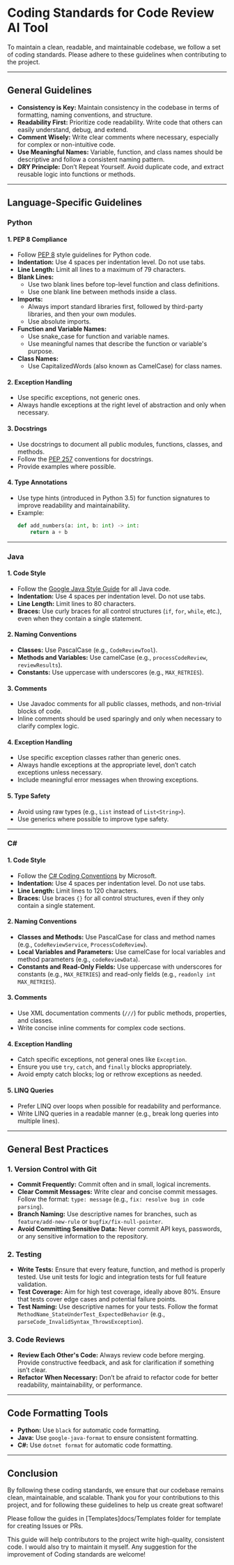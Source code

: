 # Coding Standards for Code Review AI Tool

To maintain a clean, readable, and maintainable codebase, we follow a set of coding standards. Please adhere to these guidelines when contributing to the project.

---

## General Guidelines

- **Consistency is Key:** Maintain consistency in the codebase in terms of formatting, naming conventions, and structure.
- **Readability First:** Prioritize code readability. Write code that others can easily understand, debug, and extend.
- **Comment Wisely:** Write clear comments where necessary, especially for complex or non-intuitive code.
- **Use Meaningful Names:** Variable, function, and class names should be descriptive and follow a consistent naming pattern.
- **DRY Principle:** Don’t Repeat Yourself. Avoid duplicate code, and extract reusable logic into functions or methods.

---

## Language-Specific Guidelines

### Python

#### 1. **PEP 8 Compliance**
   - Follow [PEP 8](https://pep8.org) style guidelines for Python code.
   - **Indentation:** Use 4 spaces per indentation level. Do not use tabs.
   - **Line Length:** Limit all lines to a maximum of 79 characters.
   - **Blank Lines:**
     - Use two blank lines before top-level function and class definitions.
     - Use one blank line between methods inside a class.
   - **Imports:** 
     - Always import standard libraries first, followed by third-party libraries, and then your own modules.
     - Use absolute imports.
   - **Function and Variable Names:** 
     - Use snake_case for function and variable names.
     - Use meaningful names that describe the function or variable's purpose.
   - **Class Names:** 
     - Use CapitalizedWords (also known as CamelCase) for class names.

#### 2. **Exception Handling**
   - Use specific exceptions, not generic ones.
   - Always handle exceptions at the right level of abstraction and only when necessary.

#### 3. **Docstrings**
   - Use docstrings to document all public modules, functions, classes, and methods.
   - Follow the [PEP 257](https://www.python.org/dev/peps/pep-0257/) conventions for docstrings.
   - Provide examples where possible.

#### 4. **Type Annotations**
   - Use type hints (introduced in Python 3.5) for function signatures to improve readability and maintainability.
   - Example:
     ```python
     def add_numbers(a: int, b: int) -> int:
         return a + b
     ```

---

### Java

#### 1. **Code Style**
   - Follow the [Google Java Style Guide](https://google.github.io/styleguide/javaguide.html) for all Java code.
   - **Indentation:** Use 4 spaces per indentation level. Do not use tabs.
   - **Line Length:** Limit lines to 80 characters.
   - **Braces:** Use curly braces for all control structures (`if`, `for`, `while`, etc.), even when they contain a single statement.

#### 2. **Naming Conventions**
   - **Classes:** Use PascalCase (e.g., `CodeReviewTool`).
   - **Methods and Variables:** Use camelCase (e.g., `processCodeReview`, `reviewResults`).
   - **Constants:** Use uppercase with underscores (e.g., `MAX_RETRIES`).

#### 3. **Comments**
   - Use Javadoc comments for all public classes, methods, and non-trivial blocks of code.
   - Inline comments should be used sparingly and only when necessary to clarify complex logic.

#### 4. **Exception Handling**
   - Use specific exception classes rather than generic ones.
   - Always handle exceptions at the appropriate level, don’t catch exceptions unless necessary.
   - Include meaningful error messages when throwing exceptions.

#### 5. **Type Safety**
   - Avoid using raw types (e.g., `List` instead of `List<String>`).
   - Use generics where possible to improve type safety.

---

### C#

#### 1. **Code Style**
   - Follow the [C# Coding Conventions](https://docs.microsoft.com/en-us/dotnet/csharp/programming-guide/inside-a-program/coding-conventions) by Microsoft.
   - **Indentation:** Use 4 spaces per indentation level. Do not use tabs.
   - **Line Length:** Limit lines to 120 characters.
   - **Braces:** Use braces `{}` for all control structures, even if they only contain a single statement.

#### 2. **Naming Conventions**
   - **Classes and Methods:** Use PascalCase for class and method names (e.g., `CodeReviewService`, `ProcessCodeReview`).
   - **Local Variables and Parameters:** Use camelCase for local variables and method parameters (e.g., `codeReviewData`).
   - **Constants and Read-Only Fields:** Use uppercase with underscores for constants (e.g., `MAX_RETRIES`) and read-only fields (e.g., `readonly int MAX_RETRIES`).

#### 3. **Comments**
   - Use XML documentation comments (`///`) for public methods, properties, and classes.
   - Write concise inline comments for complex code sections.

#### 4. **Exception Handling**
   - Catch specific exceptions, not general ones like `Exception`.
   - Ensure you use `try`, `catch`, and `finally` blocks appropriately.
   - Avoid empty catch blocks; log or rethrow exceptions as needed.

#### 5. **LINQ Queries**
   - Prefer LINQ over loops when possible for readability and performance.
   - Write LINQ queries in a readable manner (e.g., break long queries into multiple lines).

---

## General Best Practices

### 1. **Version Control with Git**

- **Commit Frequently:** Commit often and in small, logical increments.
- **Clear Commit Messages:** Write clear and concise commit messages. Follow the format: `type: message` (e.g., `fix: resolve bug in code parsing`).
- **Branch Naming:** Use descriptive names for branches, such as `feature/add-new-rule` or `bugfix/fix-null-pointer`.
- **Avoid Committing Sensitive Data:** Never commit API keys, passwords, or any sensitive information to the repository.

### 2. **Testing**

- **Write Tests:** Ensure that every feature, function, and method is properly tested. Use unit tests for logic and integration tests for full feature validation.
- **Test Coverage:** Aim for high test coverage, ideally above 80%. Ensure that tests cover edge cases and potential failure points.
- **Test Naming:** Use descriptive names for your tests. Follow the format `MethodName_StateUnderTest_ExpectedBehavior` (e.g., `parseCode_InvalidSyntax_ThrowsException`).

### 3. **Code Reviews**

- **Review Each Other's Code:** Always review code before merging. Provide constructive feedback, and ask for clarification if something isn’t clear.
- **Refactor When Necessary:** Don’t be afraid to refactor code for better readability, maintainability, or performance.

---

## Code Formatting Tools

- **Python:** Use `black` for automatic code formatting.
- **Java:** Use `google-java-format` to ensure consistent formatting.
- **C#:** Use `dotnet format` for automatic code formatting.

---

## Conclusion

By following these coding standards, we ensure that our codebase remains clean, maintainable, and scalable. Thank you for your contributions to this project, and for following these guidelines to help us create great software!

Please follow the guides in [Templates]docs/Templates folder for template for creating Issues or PRs.

This guide will help contributors to the project write high-quality, consistent code. I would also try to maintain it myself.
Any suggestion for the improvement of Coding standards are welcome!
